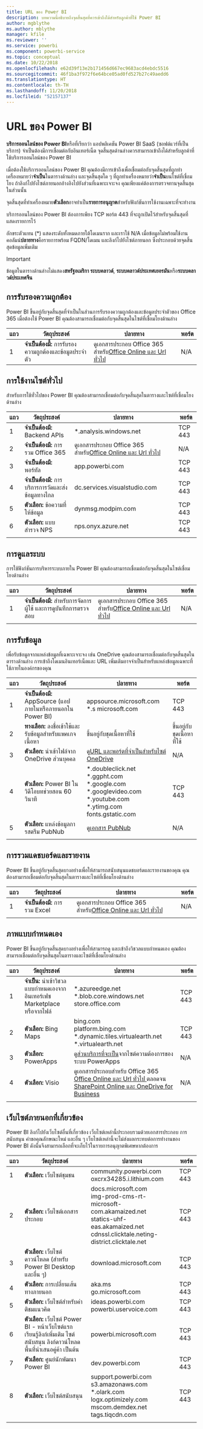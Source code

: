 ```yaml
---
title: URL ของ Power BI
description: บทความนี้อธิบายถึงจุดสิ้นสุดที่ควรเข้าถึงได้สำหรับลูกค้าที่ใช้ Power BI
author: mgblythe
ms.author: mblythe
manager: kfile
ms.reviewer: ''
ms.service: powerbi
ms.component: powerbi-service
ms.topic: conceptual
ms.date: 10/22/2018
ms.openlocfilehash: e62d39f13e2b171456d667ec9683acd4ebdc5516
ms.sourcegitcommit: 46f1ba3f972f6e64bce05ad0fd527b27c49aedd6
ms.translationtype: HT
ms.contentlocale: th-TH
ms.lasthandoff: 11/20/2018
ms.locfileid: "52157137"
---
```

# <a name="power-bi-urls"></a>URL ของ Power BI

**บริการออนไลน์ของ Power BI**หรือที่เรียกว่า แอปพลิเคชัน Power BI SaaS (ซอฟต์แวร์ที่เป็นบริการ) จำเป็นต้องมีการเชื่อมต่อกับอินเทอร์เน็ต จุดสิ้นสุดด้านล่างควรสามารถเข้าถึงได้สำหรับลูกค้าที่ใช้บริการออนไลน์ของ Power BI

เมื่อต้องใช้บริการออนไลน์ของ Power BI คุณต้องมีการเข้าถึงเพื่อเชื่อมต่อกับจุดสิ้นสุดที่ถูกทำเครื่องหมายว่า**จำเป็น**ในตารางด้านล่าง และจุดสิ้นสุดใด ๆ ที่ถูกทำเครื่องหมายว่า**จำเป็น**บนไซต์ที่เชื่อมโยง ถ้าลิงก์ไปยังไซต์ภายนอกอ้างอิงไปยังส่วนที่เฉพาะเจาะจง คุณเพียงแค่ต้องการตรวจทานจุดสิ้นสุดในส่วนนั้น

จุดสิ้นสุดที่ทำเครื่องหมาย**ตัวเลือก**อาจทำเป็น**รายการอนุญาต**สำหรับฟังก์ชันการใช้งานเฉพาะที่จะทำงาน

บริการออนไลน์ของ Power BI ต้องการเพียง TCP พอร์ต 443 ที่จะถูกเปิดไว้สำหรับจุดสิ้นสุดที่แสดงรายการไว้

อักขระตัวแทน (*) แสดงระดับทั้งหมดภายใต้โดเมนราก และเราใช้ N/A เมื่อข้อมูลไม่พร้อมใช้งาน คอลัมน์**ปลายทาง**คือรายการพร้อม FQDN/โดเมน และลิงก์ไปยังไซต์ภายนอก ซึ่งประกอบด้วยจุดสิ้นสุดข้อมูลเพิ่มเติม

>[!Important]
>ข้อมูลในตารางด้านล่างไม่แสดง**สหรัฐอเมริกา ระบบคลาวด์**, **ระบบคลาวด์ประเทศเยอรมัน**หรือ**ระบบคลาวด์ประเทศจีน**

## <a name="authentication"></a>การรับรองความถูกต้อง

Power BI ขึ้นอยู่กับจุดสิ้นสุดที่จำเป็นในส่วนการรับรองความถูกต้องและข้อมูลประจำตัวของ Office 365 เมื่อต้องใช้ Power BI คุณต้องสามารถเชื่อมต่อกับจุดสิ้นสุดในไซต์ที่เชื่อมโยงด้านล่าง

| แถว | วัตถุประสงค์ | ปลายทาง | พอร์ต |
| --- | --- | --- | --- |
| 1 | **จำเป็นต้องมี้:** การรับรองความถูกต้องและข้อมูลประจำตัว | ดูเอกสารประกอบ Office 365 สำหรับ[Office Online และ Url ทั่วไป](https://docs.microsoft.com/office365/enterprise/urls-and-ip-address-ranges#microsoft-365-common-and-office-online)  | N/A |

## <a name="general-site-usage"></a>การใช้งานไซต์ทั่วไป

สำหรับการใช้ทั่วไปของ Power BI คุณต้องสามารถเชื่อมต่อกับจุดสิ้นสุดในตารางและไซต์ที่เชื่อมโยงด้านล่าง

| แถว | วัตถุประสงค์ | ปลายทาง | พอร์ต |
| --- | --- | --- | --- |
| 1 | **จำเป็นต้องมี:** Backend APIs | *.analysis.windows.net | TCP 443 |
| 2 | **จำเป็นต้องมี:** การรวม Office 365 | ดูเอกสารประกอบ Office 365 สำหรับ[Office Online และ Url ทั่วไป](https://docs.microsoft.com/office365/enterprise/urls-and-ip-address-ranges#microsoft-365-common-and-office-online) | N/A |
| 3 | **จำเป็นต้องมี:** พอร์ทัล | app.powerbi.com | TCP 443 |
| 4 | **จำเป็นต้องมี:** การบริการการวัดและส่งข้อมูลทางไกล | dc.services.visualstudio.com | TCP 443 |
| 5 | **ตัวเลือก:** ข้อความที่ให้ข้อมูล | dynmsg.modpim.com | TCP 443 |
| 6 | **ตัวเลือก:** แบบสำรวจ NPS | nps.onyx.azure.net | TCP 443 |
| | | |

## <a name="administration"></a>การดูแลระบบ

การใช้ฟังก์ชันการบริหารระบบภายใน Power BI คุณต้องสามารถเชื่อมต่อกับจุดสิ้นสุดในไซต์เชื่อมโยงด้านล่าง

| แถว | วัตถุประสงค์ | ปลายทาง | พอร์ต |
| --- | --- | --- | --- |
| 1 | **จำเป็นต้องมี:** สำหรับการจัดการผู้ใช้ และการดูบันทึกการตรวจสอบ | ดูเอกสารประกอบ Office 365 สำหรับ[Office Online และ Url ทั่วไป](https://docs.microsoft.com/office365/enterprise/urls-and-ip-address-ranges#microsoft-365-common-and-office-online) | N/A |
| | | |

## <a name="getting-data"></a>การรับข้อมูล

เพื่อรับข้อมูลจากแหล่งข้อมูลที่เฉพาะเจาะจง เช่น OneDrive คุณต้องสามารถเชื่อมต่อกับจุดสิ้นสุดในตารางด้านล่าง การเข้าถึงโดเมนอินเทอร์เน็ตและ URL เพิ่มเติมอาจจำเป็นสำหรับแหล่งข้อมูลเฉพาะที่ใช้ภายในองค์กรของคุณ

| แถว | วัตถุประสงค์ | ปลายทาง | พอร์ต |
| --- | --- | --- | --- |
| 1 | **จำเป็นต้องมี:** AppSource (แอปภายในหรือภายนอกใน Power BI) | appsource.microsoft.com </br> *.s microsoft.com  | TCP 443 |
| 2 | **ทางเลือก:** ลงชื่อเข้าใช้และรับข้อมูลสำหรับแพคเกจเนื้อหา | ขึ้นอยู่กับชุดเนื้อหาที่ใช้ | ขึ้นอยู่กับชุดเนื้อหาที่ใช้ |
| 3 | **ตัวเลือก:** นำเข้าไฟล์จาก OneDrive ส่วนบุคคล | ดู[URL และพอร์ตที่จำเป็นสำหรับไซต์ OneDrive](https://docs.microsoft.com/onedrive/required-urls-and-ports) | N/A |
| 4 | **ตัวเลือก:** Power BI ในวิดีโอบทช่วยสอน 60 วินาที | *.doubleclick.net </br> *.ggpht.com </br> *.google.com </br> *.googlevideo.com </br> *.youtube.com </br> *.ytimg.com </br> fonts.gstatic.com | TCP 443 |
| 5 | **ตัวเลือก:** แหล่งข้อมูลการสตรีม PubNub | ดู[เอกสาร PubNub](https://support.pubnub.com/support/solutions/articles/14000043522) | N/A |
| | | |

## <a name="dashboard-and-report-integration"></a>การรวมแดชบอร์ดและรายงาน

Power BI ขึ้นอยู่กับจุดสิ้นสุดบางอย่างเพื่อให้สามารถสนับสนุนแดชบอร์ดและรายงานของคุณ คุณต้องสามารถเชื่อมต่อกับจุดสิ้นสุดในตารางและไซต์ที่เชื่อมโยงด้านล่าง

| แถว | วัตถุประสงค์ | ปลายทาง | พอร์ต |
| --- | --- | --- | --- |
| 1 | **จำเป็นต้องมี:** การรวม Excel | ดูเอกสารประกอบ Office 365 สำหรับ[Office Online และ Url ทั่วไป](https://docs.microsoft.com/office365/enterprise/urls-and-ip-address-ranges#microsoft-365-common-and-office-online) | N/A |
| | | |

## <a name="custom-visuals"></a>ภาพแบบกำหนดเอง

Power BI ขึ้นอยู่กับจุดสิ้นสุดบางอย่างเพื่อให้สามารถดู และเข้าถึงวิชวลแบบกำหนดเอง คุณต้องสามารถเชื่อมต่อกับจุดสิ้นสุดในตารางและไซต์ที่เชื่อมโยงด้านล่าง

| แถว | วัตถุประสงค์ | ปลายทาง | พอร์ต |
| --- | --- | --- | --- |
| 1 | **จำเป็น:** นำเข้าวิชวลแบบกำหนดเองจากอินเทอร์เฟซ Marketplace หรือจากไฟล์ | *.azureedge.net </br> *.blob.core.windows.net </br> store.office.com | TCP 443 |
| 2 | **ตัวเลือก:** Bing Maps | bing.com </br> platform.bing.com </br> *.dynamic.tiles.virtualearth.net </br> *.virtualearth.net | TCP 443 |
| 3 | **ตัวเลือก:** PowerApps | ดู[ส่วนบริการที่จะเป็น](https://docs.microsoft.com/powerapps/maker/canvas-apps/limits-and-config#required-services)จากไซต์ความต้องการของระบบ PowerApps | N/A |
| 4 | **ตัวเลือก:** Visio | ดูเอกสารประกอบสำหรับ Office 365 [Office Online และ Url ทั่วไป ](https://docs.microsoft.com/office365/enterprise/urls-and-ip-address-ranges#microsoft-365-common-and-office-online)ตลอดจน [SharePoint Online และ OneDrive for Business](https://docs.microsoft.com/office365/enterprise/urls-and-ip-address-ranges#sharepoint-online-and-onedrive-for-business) | N/A |
| | | |

## <a name="related-external-sites"></a>เว็บไซต์ภายนอกที่เกี่ยวข้อง

Power BI ลิงก์ไปยังเว็บไซต์อื่นที่เกี่ยวข้อง เว็บไซต์เหล่านี้ประกอบรวมด้วยเอกสารประกอบ การสนับสนุน คำขอคุณลักษณะใหม่ และอื่น ๆ เว็บไซต์เหล่านี้จะไม่ส่งผลกระทบต่อการทำงานของ Power BI ดังนั้นจึงสามารถเลือกที่จะเก็บไว้ในรายการอนุญาตพิเศษหากต้องการ

| แถว | วัตถุประสงค์ | ปลายทาง | พอร์ต |
| --- | --- | --- | --- |
| 1 | **ตัวเลือก:** เว็บไซต์ชุมชน | community.powerbi.com </br> oxcrx34285.i.lithium.com | TCP 443 |
| 2 | **ตัวเลือก:** เว็บไซต์เอกสารประกอบ | docs.microsoft.com </br> img-prod-cms-rt-microsoft-com.akamaized.net </br> statics-uhf-eas.akamaized.net </br> cdnssl.clicktale.neting-district.clicktale.net | TCP 443 |
| 3 | **ตัวเลือก:** เว็บไซต์ดาวน์โหลด (สำหรับ Power BI Desktop และอื่น ๆ) | download.microsoft.com | TCP 443 |
| 4 | **ตัวเลือก:** การเปลี่ยนเส้นทางภายนอก | aka.ms </br> go.microsoft.com | TCP 443 |
| 5 | **ตัวเลือก:** เว็บไซต์สำหรับคำติชมแนวคิด| ideas.powerbi.com </br> powerbi.uservoice.com | TCP 443 |
| 6 | **ตัวเลือก:** เว็บไซต์ Power BI - หน้าเว็บไซต์แรก เรียนรู้ลิงก์เพิ่มเติม ไซต์สนับสนุน ลิงก์ดาวน์โหลด พื้นที่นำเสนอคู่ค้า เป็นต้น | powerbi.microsoft.com | TCP 443 |
| 7 | **ตัวเลือก:** ศูนย์นักพัฒนา Power BI | dev.powerbi.com | TCP 443 |
| 8 | **ตัวเลือก:** เว็บไซต์สนับสนุน | support.powerbi.com </br> s3.amazonaws.com </br> *.olark.com </br> logx.optimizely.com </br> mscom.demdex.net </br> tags.tiqcdn.com | TCP 443 |
| | | |